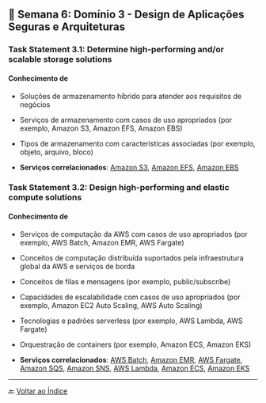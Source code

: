 ## 📅 Semana 6: Domínio 3 - Design de Aplicações Seguras e Arquiteturas

### Task Statement 3.1: Determine high-performing and/or scalable storage solutions

#### Conhecimento de

- Soluções de armazenamento híbrido para atender aos requisitos de negócios

- Serviços de armazenamento com casos de uso apropriados (por exemplo, Amazon S3, Amazon EFS, Amazon EBS)

- Tipos de armazenamento com características associadas (por exemplo, objeto, arquivo, bloco)

- **Serviços correlacionados**: [Amazon S3](https://docs.aws.amazon.com/s3/index.html), [Amazon EFS](https://docs.aws.amazon.com/efs/index.html), [Amazon EBS](https://docs.aws.amazon.com/ebs/index.html)

### Task Statement 3.2: Design high-performing and elastic compute solutions

#### Conhecimento de

- Serviços de computação da AWS com casos de uso apropriados (por exemplo, AWS Batch, Amazon EMR, AWS Fargate)

- Conceitos de computação distribuída suportados pela infraestrutura global da AWS e serviços de borda

- Conceitos de filas e mensagens (por exemplo, public/subscribe)

- Capacidades de escalabilidade com casos de uso apropriados (por exemplo, Amazon EC2 Auto Scaling, AWS Auto Scaling)

- Tecnologias e padrões serverless (por exemplo, AWS Lambda, AWS Fargate)

- Orquestração de containers (por exemplo, Amazon ECS, Amazon EKS)

- **Serviços correlacionados**: [AWS Batch](https://docs.aws.amazon.com/batch/index.html), [Amazon EMR](https://docs.aws.amazon.com/emr/index.html), [AWS Fargate](https://docs.aws.amazon.com/fargate/index.html), [Amazon SQS](https://docs.aws.amazon.com/sqs/index.html), [Amazon SNS](https://docs.aws.amazon.com/sns/index.html), [AWS Lambda](https://docs.aws.amazon.com/lambda/index.html), [Amazon ECS](https://docs.aws.amazon.com/ecs/index.html), [Amazon EKS](https://docs.aws.amazon.com/eks/index.html)



---

🔙 [Voltar ao Índice](../../../index.md)
